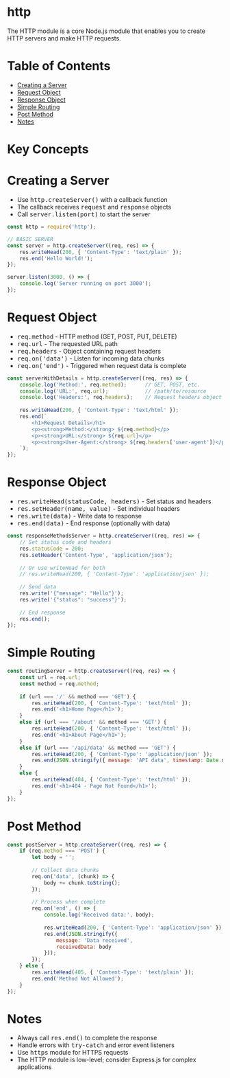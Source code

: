 # http

The HTTP module is a core Node.js module that enables you to create HTTP servers and make HTTP requests.

# Table of Contents

- [Creating a Server](#creating-a-server)
- [Request Object](#request-object)
- [Response Object](#response-object)
- [Simple Routing](#simple-routing)
- [Post Method](#post-method)
- [Notes](#notes)

# Key Concepts

# Creating a Server

- Use <kbd>http.createServer()</kbd> with a callback function
- The callback receives <kbd>request</kbd> and <kbd>response</kbd> objects
- Call <kbd>server.listen(port)</kbd> to start the server

```js
const http = require('http');

// BASIC SERVER
const server = http.createServer((req, res) => {
    res.writeHead(200, { 'Content-Type': 'text/plain' });
    res.end('Hello World!');
});

server.listen(3000, () => {
    console.log('Server running on port 3000');
});
```

# Request Object

- <kbd>req.method</kbd> - HTTP method (GET, POST, PUT, DELETE)
- <kbd>req.url</kbd> - The requested URL path
- <kbd>req.headers</kbd> - Object containing request headers
- <kbd>req.on('data')</kbd> - Listen for incoming data chunks
- <kbd>req.on('end')</kbd> - Triggered when request data is complete

```js
const serverWithDetails = http.createServer((req, res) => {
    console.log('Method:', req.method);      // GET, POST, etc.
    console.log('URL:', req.url);            // /path/to/resource
    console.log('Headers:', req.headers);    // Request headers object
    
    res.writeHead(200, { 'Content-Type': 'text/html' });
    res.end(`
        <h1>Request Details</h1>
        <p><strong>Method:</strong> ${req.method}</p>
        <p><strong>URL:</strong> ${req.url}</p>
        <p><strong>User-Agent:</strong> ${req.headers['user-agent']}</p>
    `);
});
```

# Response Object

- <kbd>res.writeHead(statusCode, headers)</kbd> - Set status and headers
- <kbd>res.setHeader(name, value)</kbd> - Set individual headers
- <kbd>res.write(data)</kbd> - Write data to response
- <kbd>res.end(data)</kbd> - End response (optionally with data)

```js
const responseMethodsServer = http.createServer((req, res) => {
    // Set status code and headers
    res.statusCode = 200;
    res.setHeader('Content-Type', 'application/json');
    
    // Or use writeHead for both
    // res.writeHead(200, { 'Content-Type': 'application/json' });
    
    // Send data
    res.write('{"message": "Hello"}');
    res.write('{"status": "success"}');
    
    // End response
    res.end();
});
```

# Simple Routing

```js
const routingServer = http.createServer((req, res) => {
    const url = req.url;
    const method = req.method;
    
    if (url === '/' && method === 'GET') {
        res.writeHead(200, { 'Content-Type': 'text/html' });
        res.end('<h1>Home Page</h1>');
    } 
    else if (url === '/about' && method === 'GET') {
        res.writeHead(200, { 'Content-Type': 'text/html' });
        res.end('<h1>About Page</h1>');
    }
    else if (url === '/api/data' && method === 'GET') {
        res.writeHead(200, { 'Content-Type': 'application/json' });
        res.end(JSON.stringify({ message: 'API data', timestamp: Date.now() }));
    }
    else {
        res.writeHead(404, { 'Content-Type': 'text/html' });
        res.end('<h1>404 - Page Not Found</h1>');
    }
});
```

# Post Method

```js
const postServer = http.createServer((req, res) => {
    if (req.method === 'POST') {
        let body = '';
        
        // Collect data chunks
        req.on('data', (chunk) => {
            body += chunk.toString();
        });
        
        // Process when complete
        req.on('end', () => {
            console.log('Received data:', body);
            
            res.writeHead(200, { 'Content-Type': 'application/json' });
            res.end(JSON.stringify({ 
                message: 'Data received', 
                receivedData: body 
            }));
        });
    } else {
        res.writeHead(405, { 'Content-Type': 'text/plain' });
        res.end('Method Not Allowed');
    }
});
```

# Notes

- Always call <kbd>res.end()</kbd> to complete the response
- Handle errors with <kbd>try-catch</kbd> and error event listeners
- Use <kbd>https</kbd> module for HTTPS requests
- The HTTP module is low-level; consider Express.js for complex applications